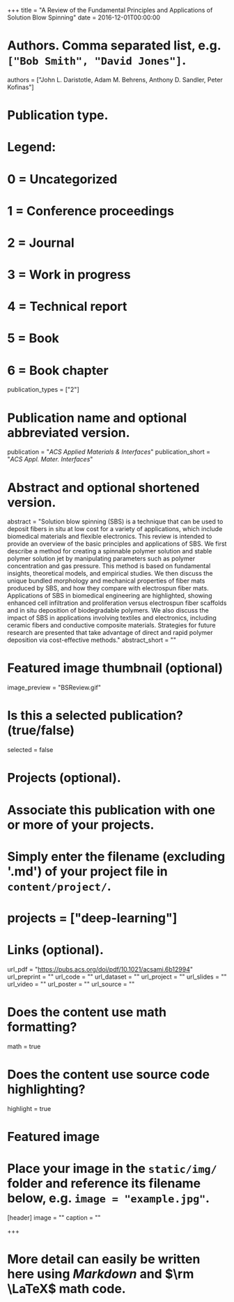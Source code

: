 +++
title = "A Review of the Fundamental Principles and Applications of Solution Blow Spinning"
date = 2016-12-01T00:00:00

# Authors. Comma separated list, e.g. `["Bob Smith", "David Jones"]`.
authors = ["John L. Daristotle, Adam M. Behrens, Anthony D. Sandler, Peter Kofinas"]

# Publication type.
# Legend:
# 0 = Uncategorized
# 1 = Conference proceedings
# 2 = Journal
# 3 = Work in progress
# 4 = Technical report
# 5 = Book
# 6 = Book chapter
publication_types = ["2"]

# Publication name and optional abbreviated version.
publication = "*ACS Applied Materials & Interfaces*"
publication_short = "*ACS Appl. Mater. Interfaces*"

# Abstract and optional shortened version.
abstract = "Solution blow spinning (SBS) is a technique that can be used to deposit fibers in situ at low cost for a variety of applications, which include biomedical materials and flexible electronics. This review is intended to provide an overview of the basic principles and applications of SBS. We first describe a method for creating a spinnable polymer solution and stable polymer solution jet by manipulating parameters such as polymer concentration and gas pressure. This method is based on fundamental insights, theoretical models, and empirical studies. We then discuss the unique bundled morphology and mechanical properties of fiber mats produced by SBS, and how they compare with electrospun fiber mats. Applications of SBS in biomedical engineering are highlighted, showing enhanced cell infiltration and proliferation versus electrospun fiber scaffolds and in situ deposition of biodegradable polymers. We also discuss the impact of SBS in applications involving textiles and electronics, including ceramic fibers and conductive composite materials. Strategies for future research are presented that take advantage of direct and rapid polymer deposition via cost-effective methods."
abstract_short = ""

# Featured image thumbnail (optional)
image_preview = "BSReview.gif"

# Is this a selected publication? (true/false)
selected = false

# Projects (optional).
#   Associate this publication with one or more of your projects.
#   Simply enter the filename (excluding '.md') of your project file in `content/project/`.
#  projects = ["deep-learning"]

# Links (optional).
url_pdf = "https://pubs.acs.org/doi/pdf/10.1021/acsami.6b12994"
url_preprint = ""
url_code = ""
url_dataset = ""
url_project = ""
url_slides = ""
url_video = ""
url_poster = ""
url_source = ""

# Does the content use math formatting?
math = true

# Does the content use source code highlighting?
highlight = true

# Featured image
# Place your image in the `static/img/` folder and reference its filename below, e.g. `image = "example.jpg"`.
[header]
image = ""
caption = ""

+++

# More detail can easily be written here using *Markdown* and $\rm \LaTeX$ math code.

